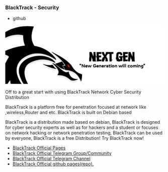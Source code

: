 ### BlackTrack - Security
- github

<img src="../assets/bt-git_banner.jpg">

Off to a great start with using BlackTrack
Network Cyber Security Distribution

BlackTrack is a platform free for penetration focused at network like ,wireless,Router and etc.
BlackTrack is built on Debian based 

BlackTrack is a distribution made based on debian, BlackTrack is designed for cyber security experts as well as for hackers and a student or focuses on network hacking or network penetration testing, BlackTrack can be used by everyone, BlackTrack is a free Distribution! Try BlackTrack now!

* [BlackTrack Official Pages](https://blacktracksec.github.io)
* [BlackTrack Official Telegram Group/Community](https://t.me/blacktracksecurity)
* [BlackTrack Official Telegram Channel](https://t.me/blacktracksec)
* [BlackTrack Official github pages(repo).](https://github.com/blacktracksec)
